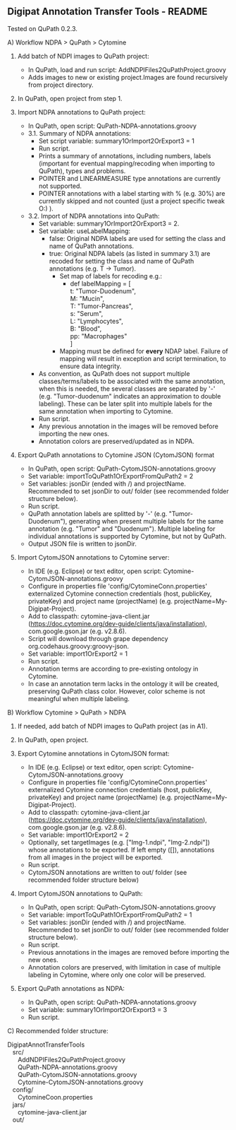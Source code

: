 ## Digipat Annotation Transfer Tools - README

Tested on QuPath 0.2.3.

A) Workflow NDPA > QuPath > Cytomine

 1. Add batch of NDPI images to QuPath project:
    - In QuPath, load and run script: AddNDPIFiles2QuPathProject.groovy
    - Adds images to new or existing project.Images are found recursively from project directory. 
    
 2. In QuPath, open project from step 1.

 3. Import NDPA annotations to QuPath project:
	  - In QuPath, open script: QuPath-NDPA-annotations.groovy
	  - 3.1. Summary of NDPA annotations:
		 - Set script variable: summary1OrImport2OrExport3 = 1
	      - Run script.
	      - Prints a summary of annotations, including numbers, labels (important for eventual mapping/recoding when importing to QuPath), types and problems.
	      - POINTER and LINEARMEASURE type annotations are currently not supported.
          - POINTER annotations with a label starting with % (e.g. 30%) are currently skipped and not counted (just a project specific tweak O:) ).
      - 3.2. Import of NDPA annotations into QuPath:
	      - Set variable: summary1OrImport2OrExport3 = 2.
	      - Set variable: useLabelMapping:
	          - false: Original NDPA labels are used for setting the class and name of QuPath annotations.
	          - true: Original NDPA labels (as listed in summary 3.1) are recoded for setting the class and name of QuPath annotations (e.g. T -> Tumor).
	              - Set map of labels for recoding e.g.:
		            - def labelMapping = [  
                t: "Tumor-Duodenum",  
                M: "Mucin",  
                T: "Tumor-Pancreas",  
                s: "Serum",  
                L: "Lymphocytes",  
                B: "Blood",  
                pp: "Macrophages"  
            ]  
                  - Mapping must be defined for **every** NDAP label. Failure of mapping will result in exception and script termination, to ensure data integrity.
          - As convention, as QuPath does not support multiple classes/terms/labels to be associated with the same annotation, when this is needed, the several classes are separated by '-' (e.g. "Tumor-duodenum" indicates an approximation to double labeling). These can be later split into multiple labels for the same annotation when importing to Cytomine.
          - Run script.
          - Any previous annotation in the images will be removed before importing the new ones.
          - Annotation colors are preserved/updated as in NDPA.

  4. Export QuPath annotations to Cytomine JSON (CytomJSON) format
	  - In QuPath, open script: QuPath-CytomJSON-annotations.groovy
	  - Set variable: importToQuPath1OrExportFromQuPath2 = 2
	  - Set variables: jsonDir (ended with /) and projectName. Recommended to set jsonDir to out/ folder (see recommended folder structure below).
	  - Run script.
	  - QuPath annotation labels are splitted by '-' (e.g. "Tumor-Duodenum"), generating when present multiple labels for the same annotation (e.g. "Tumor" and "Duodenum"). Multiple labeling for individual annotations is supported by Cytomine, but not by QuPath.
	  - Output JSON file is written to jsonDir.

  5. Import CytomJSON annotations to Cytomine server:
      - In IDE (e.g. Eclipse) or text editor, open script: Cytomine-CytomJSON-annotations.groovy
      - Configure in properties file 'config/CytomineConn.properties' externalized Cytomine connection credentials (host, publicKey, privateKey) and project name (projectName) (e.g. projectName=My-Digipat-Project).
      - Add to classpath: cytomine-java-client.jar (https://doc.cytomine.org/dev-guide/clients/java/installation), com.google.gson.jar (e.g. v2.8.6).
      - Script will download through grape dependency org.codehaus.groovy:groovy-json.
      - Set variable: import1OrExport2 = 1
      - Run script.
      - Annotation terms are according to pre-existing ontology in Cytomine.
      - In case an annotation term lacks in the ontology it will be created, preserving QuPath class color. However, color scheme is not meaningful when multiple labeling.


B) Workflow Cytomine > QuPath > NDPA
  1. If needed, add batch of NDPI images to QuPath project (as in A1).

  2. In QuPath, open project.	

  3. Export Cytomine annotations in CytomJSON format:
      - In IDE (e.g. Eclipse) or text editor, open script: Cytomine-CytomJSON-annotations.groovy
      - Configure in properties file 'config/CytomineConn.properties' externalized Cytomine connection credentials (host, publicKey, privateKey) and project name (projectName) (e.g. projectName=My-Digipat-Project).
      - Add to classpath: cytomine-java-client.jar (https://doc.cytomine.org/dev-guide/clients/java/installation), com.google.gson.jar (e.g. v2.8.6).
      - Set variable: import1OrExport2 = 2
      - Optionally, set targetImages (e.g. ["Img-1.ndpi", "Img-2.ndpi"]) whose annotations to be exported. If left empty ([]), annotations from all images in the project will be exported.
      - Run script.
      - CytomJSON annotations are written to out/ folder (see recommended folder structure below)		

  4. Import CytomJSON annotations to QuPath:
      - In QuPath, open script: QuPath-CytomJSON-annotations.groovy
      - Set variable: importToQuPath1OrExportFromQuPath2 = 1
      - Set variables: jsonDir (ended with /) and projectName. Recommended to set jsonDir to out/ folder (see recommended folder structure below).
      - Run script.
      - Previous annotations in the images are removed before importing the new ones.
      - Annotation colors are preserved, with limitation in case of multiple labeling in Cytomine, where only one color will be preserved.

  5. Export QuPath annotations as NDPA:
      - In QuPath, open script: QuPath-NDPA-annotations.groovy
      - Set variable: summary1OrImport2OrExport3 = 3
      - Run script.

C) Recommended folder structure:
  
  DigipatAnnotTransferTools  
  &nbsp;&nbsp;&nbsp;src/  
  &nbsp;&nbsp;&nbsp;&nbsp;&nbsp;&nbsp;AddNDPIFiles2QuPathProject.groovy  
  &nbsp;&nbsp;&nbsp;&nbsp;&nbsp;&nbsp;QuPath-NDPA-annotations.groovy  
  &nbsp;&nbsp;&nbsp;&nbsp;&nbsp;&nbsp;QuPath-CytomJSON-annotations.groovy  
  &nbsp;&nbsp;&nbsp;&nbsp;&nbsp;&nbsp;Cytomine-CytomJSON-annotations.groovy  
  &nbsp;&nbsp;&nbsp;config/  
  &nbsp;&nbsp;&nbsp;&nbsp;&nbsp;&nbsp;CytomineCoon.properties  
  &nbsp;&nbsp;&nbsp;jars/  
  &nbsp;&nbsp;&nbsp;&nbsp;&nbsp;&nbsp;cytomine-java-client.jar  
  &nbsp;&nbsp;&nbsp;out/
